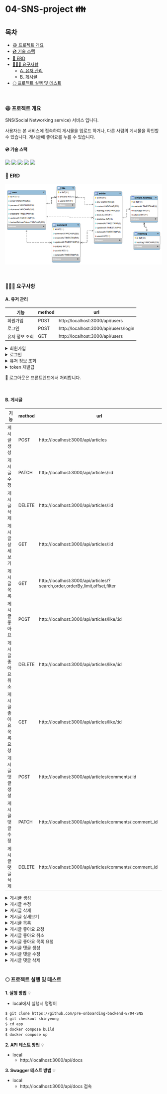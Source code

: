 # 04-SNS-project :family:

## 목차

- [😃 프로젝트 개요](#😃-프로젝트-개요)
- [:cd: 기술 스택](#cd-기술-스택)
- [🌵 ERD](#🌵-erd)
- [🤹🏼‍♂️ 요구사항](#🤹🏼‍♂️-요구사항)
  - [A. 유저 관리](#a-유저-관리)
  - [B. 게시글](#b-게시글)
- [:full_moon: 프로젝트 실행 및 테스트](#fullmoon-프로젝트-실행-및-테스트)

<br />

### 😃 프로젝트 개요

SNS(Social Networking service) 서비스 입니다.

사용자는 본 서비스에 접속하여 게시물을 업로드 하거나, 다른 사람의 게시물을 확인할 수 있습니다.
게시글에 좋아요를 누를 수 있습니다.
<br />

#### :cd: 기술 스택

<img src="https://img.shields.io/badge/Typescript-3178C6?style=flat&logo=typescript&logoColor=white"/>
<img src="https://img.shields.io/badge/NestJS-E0234E?style=flat&logo=nestjs&logoColor=white"/>
<img src="https://img.shields.io/badge/Docker-2496ED?style=flat&logo=docker&logoColor=white"/>
<img src="https://img.shields.io/badge/NodeJS-339933?style=flat&logo=nodejs&logoColor=white"/>
<img src="https://img.shields.io/badge/GitHub-181717?style=flat&logo=github&logoColor=white"/>

<br />

### 🌵 ERD

![snsERD_1.png](./image/erd.png)

  <br />

### 🤹🏼‍♂️ 요구사항

#### A. 유저 관리

| 기능           | method | url                                   |
| -------------- | ------ | ------------------------------------- |
| 회원가입       | POST   | http://localhost:3000/api/users       |
| 로그인         | POST   | http://localhost:3000/api/users/login |
| 유저 정보 조회 | GET    | http://localhost:3000/api/users       |

<details>
<summary>회원가입</summary>
<div markdown="1">

- 이메일, 비밀번호, 비밀번호 확인, 닉네임을 입력받습니다.
- 이미 사용 중인 이메일은 사용할 수 없습니다.
- Body

```js
{
  "email": "test@mail.com", // 이메일
  "password": "password1234", // 비밀번호
  "confirmPassword": "password1234", // 비밀번호 확인
  "nickname": "한글nickname123", // 닉네임
}
```

![회원가입](./image/%ED%9A%8C%EC%9B%90%EA%B0%80%EC%9E%85_%EC%B5%9C%EC%A2%85.gif)

</div>
</details>
<details>
<summary>로그인</summary>
<div markdown="1">

- 로그인은 비밀번호와 이메일을 입력받습니다.
- 로그인 요청에 성공하면 `accessToken`과 `refreshToken`을 쿠키로 전달합니다.
  - `accessToken` 유효시간: 15m
  - `refreshToken` 유효시간: 30d
- Body

```js
{
  "email": "test@mail.com", // 이메일
  "password": "password1234" // 비밀번호
}
```

![로그인](./image/%EB%A1%9C%EA%B7%B8%EC%9D%B8.gif)

</div>
</details>
<details>
<summary>유저 정보 조회</summary>
<div markdown="1">

- 요청 시 쿠키에 유효한 `accessToken`이 있어야 합니다.
- 응답으로 password와 refreshToken을 제외한 다른 유저 정보가 리턴됩니다.
![유저 정보 조회](./image/%ED%9A%8C%EC%9B%90%20%EC%A0%95%EB%B3%B4%20%EC%A1%B0%ED%9A%8C.gif)
</div>
</details>
<details>
<summary>token 재발급</summary>
<div markdown="1">

- 요청 시 쿠키에 유효한 `refreshToken`이 있어야 합니다.
  ![토큰 재발급](./image/refreshtoken.gif)

</div>
</details>

:pushpin: 로그아웃은 프론트엔드에서 처리합니다.

<br />

#### B. 게시글

| 기능                    | method | url                                                                          |
| ----------------------- | ------ | ---------------------------------------------------------------------------- |
| 게시글 생성             | POST   | http://localhost:3000/api/articles                                           |
| 게시글 수정             | PATCH  | http://localhost:3000/api/articles/:id                                       |
| 게시글 삭제             | DELETE | http://localhost:3000/api/articles/:id                                       |
| 게시글 상세보기         | GET    | http://localhost:3000/api/articles/:id                                       |
| 게시글 목록             | GET    | http://localhost:3000/api/articles/?search,order,orderBy,limit,offset,filter |
| 게시글 좋아요           | POST   | http://localhost:3000/api/articles/like/:id                                  |
| 게시글 좋아요 취소      | DELETE | http://localhost:3000/api/articles/like/:id                                  |
| 게시글 좋아요 목록 요청 | GET    | http://localhost:3000/api/articles/like/:id                                  |
| 게시글 댓글 생성        | POST   | http://localhost:3000/api/articles/comments/:id                              |
| 게시글 댓글 수정        | PATCH  | http://localhost:3000/api/articles/comments/:comment_id                      |
| 게시글 댓글 삭제        | DELETE | http://localhost:3000/api/articles/comments/:comment_id                      |

<details>
<summary>게시글 생성</summary>
<div markdown="1">

- 로그인 한 유저만 게시글을 생성할 수 있습니다.
- 제목, 내용, 해시태그 등을 입력하여 생성합니다.
- 해시태그는 `#`으로 시작하고, `,`로 구분되는 텍스트가 입력됩니다.
- Body

```jsx
{
  "title": "NestJS로 게시판 만들기!",
  "content": "오늘은 Nest js로 게시판을 만들어보겠습니다! blah blah",
  "hashtag": "#공부,#주말,#JS,#Nest JS,#프로젝트"
}
```

![게시글 생성](./image/%EA%B2%8C%EC%8B%9C%EB%AC%BC%20%EC%83%9D%EC%84%B1.gif)

</div>
</details>
<details>
<summary>게시글 수정</summary>
<div markdown="1">

- 게시글 작성자만 수정을 요청할 수 있습니다.
- title, content, hashtag 중 수정이 필요한 부분만 요청합니다.
- Body

```jsx
{
  "title": "NestJS로 게시판 만들기!",
  "content": "오늘은 Nest js로 게시판을 만들어보겠습니다! blah blah",
  "hashtag": "#공부,#주말,#JS,#Nest JS,#프로젝트"
}
```

![게시글 수정](./image/%EA%B2%8C%EC%8B%9C%EB%AC%BC%20%EC%88%98%EC%A0%95.gif)

</div>
</details>
<details>
<summary>게시글 삭제</summary>
<div markdown="1">

- 파라미터로 삭제할 article id를 전달합니다.
  ![게시글 삭제](./image/%EA%B2%8C%EC%8B%9C%EB%AC%BC%20%EC%82%AD%EC%A0%9C%20%EC%9A%94%EC%B2%AD.gif)

</div>
</details>
<details>
<summary>게시글 상세보기</summary>
<div markdown="1">

- 모든 사용자가 게시물 상세 내용을 볼 수 있습니다.
- 제목, 내용, 해시태그, 좋아요 수, 조회수, 생성일, 작성자를 요청합니다.
- 상세 보기 요청을 보낼 시 조회수가 증가합니다.
  ![게시글 상세보기](./image/%EA%B2%8C%EC%8B%9C%EB%AC%BC%20%EC%83%81%EC%84%B8%20%EC%9A%94%EC%B2%AD.gif)

</div>
</details>
<details>
<summary>게시글 목록</summary>
<div markdown="1">

- 게시글 목록을 요청합니다.
- **Pagination**: Query 파라미터로 `limit`과 `offset`을 전달합니다.(Optional)
  - `limit`: 불러올 게시글의 수
  - `offset`: 게시글을 어디서부터 가져올지. 0이면 처음부터 받아옵니다.
- **Order**: 오름차순 혹은 내림차순으로 정렬합니다.(Optional)
  - `ACS`: 오름차순
  - `DESC`: 내림차순
- **OrderBy**: 어떤 기준으로 정렬할지 결정합니다. (Optional)
  - `CREATEDAT`: 생성일자 순으로 정렬합니다.
  - `TOTALLIKE`: 좋아요 수 순으로 정렬합니다.
  - `TOTALVIEW`: 조회수 순으로 정렬합니다
    ![게시글 목록_Orderby](./image/%EA%B2%8C%EC%8B%9C%EB%AC%BC%EB%AA%A9%EB%A1%9D%20%EC%9A%94%EC%B2%AD_orderby.gif)
- **Search**: 검색어를 포함하는 게시물을 찾습니다.
  - 제목 혹은 내용에 검색어가 포함되어 있어야합니다.
    ![게시글 목록 Search](./image/%EA%B2%8C%EC%8B%9C%EB%AC%BC%20%EB%AA%A9%EB%A1%9D%20%EC%9A%94%EC%B2%AD_%EA%B2%80%EC%83%89%EC%96%B4.gif)
- **Filter**: 해시태그를 포함하는 게시물을 찾습니다.
  - ex) `서울,맛집`
    서울 혹은 맛집을 포함하는 게시물을 리턴합니다.
- 게시글 각각의 제목, 작성자, 해시태그, 작성일, 좋아요 수, 조회수가 포함됩니다.
- 모든 사용자가 볼 수 있습니다.
  ![게시글 목록 Filter](./image/%EA%B2%8C%EC%8B%9C%EB%AC%BC%20%EB%AA%A9%EB%A1%9D%20%EC%9A%94%EC%B2%AD_%ED%95%84%ED%84%B0%EB%A7%81.gif)

</div>
</details>
<details>
<summary>게시글 좋아요 요청</summary>
<div markdown="1">

- 각 유저는 작성자를 포함해서 좋아요 요청을 한번만 할 수 있습니다.
- 파라미터로 articleId를 전달합니다.
- 로그인 한 유저만 좋아요 요청을 할 수 있습니다.
  ![게시글 좋아요](./image/%EA%B2%8C%EC%8B%9C%EB%AC%BC%20%EC%A2%8B%EC%95%84%EC%9A%94%20%EC%9A%94%EC%B2%AD.gif)

</div>
</details>
<details>
<summary>게시글 좋아요 취소</summary>
<div markdown="1">

- 각 유저는 게시물에 대한 좋아요 취소 요청을 할 수 있습니다.
- 파라미터로 articleId를 전달합니다.
- 로그인 한 유저만 좋아요 요청을 취소 할 수 있습니다.
  ![게시글 좋아요 취소](./image/%EA%B2%8C%EC%8B%9C%EB%AC%BC%20%EC%A2%8B%EC%95%84%EC%9A%94%20%EC%B7%A8%EC%86%8C.gif)

</div>
</details>
<details>
<summary>게시글 좋아요 목록 요청</summary>
<div markdown="1">

- 각 게시글에 좋아요를 누른 사람들의 목록을 요청합니다.
  ![게시글 좋아요 목록](./image/%EA%B2%8C%EC%8B%9C%EB%AC%BC%20%EC%A2%8B%EC%95%84%EC%9A%94%20%EB%AA%A9%EB%A1%9D%20%EC%9A%94%EC%B2%AD.gif)

</div>
</details>
<details>
<summary>게시글 댓글 생성 </summary>
<div markdown="1">

- 각 게시글에 댓글을 생성할 수 있습니다.
- 로그인 한 유저만 댓글을 생성할 수 있습니다.
  ![게시글 댓글 생성](./image/%EA%B2%8C%EC%8B%9C%EB%AC%BC%20%EB%8C%93%EA%B8%80%20%EC%83%9D%EC%84%B1.gif)

</div>
</details>
<details>
<summary>게시글 댓글 수정 </summary>
<div markdown="1">

- 자신이 작성한 댓글을 수정할 수 있습니다.
![게시글 댓글 수정](./image/%EA%B2%8C%EC%8B%9C%EB%AC%BC%20%EB%8C%93%EA%B8%80%20%EC%88%98%EC%A0%95.gif)
</div>
</details>

<details>
<summary>게시글 댓글 삭제</summary>
<div markdown="1">

- 자신이 작성한 댓글을 삭제할 수 있습니다.
![게시글 댓글 삭제](./image/%EA%B2%8C%EC%8B%9C%EB%AC%BC%20%EB%8C%93%EA%B8%80%20%EC%82%AD%EC%A0%9C.gif)
</div>
</details>

<br />

### :full_moon: 프로젝트 실행 및 테스트

**1. 실행 방법** :bulb:

- local에서 실행시 명령어

```bash
$ git clone https://github.com/pre-onboarding-backend-E/04-SNS
$ git checkout shinyeong
$ cd app
$ docker compose build
$ docker compose up
```

**2. API 테스트 방법** :bulb:

- local
  - http://localhost:3000/api/docs

**3. Swagger 테스트 방법** :bulb:

- local
  - http://localhost:3000/api/docs 접속
